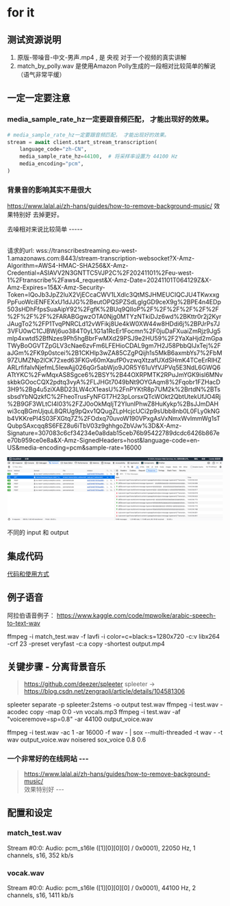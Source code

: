 # for it

## 测试资源说明
1. 原版-带噪音-中文-男声.mp4 , 是 央视 对于一个视频的真实讲解
2. match_by_polly.wav 是使用Amazon Polly生成的一段相对比较简单的解说 （语气非常平缓）

## 一定一定要注意

### media_sample_rate_hz一定要跟音频匹配， 才能出现好的效果。 
```python
# media_sample_rate_hz一定要跟音频匹配， 才能出现好的效果。 
stream = await client.start_stream_transcription(
    language_code="zh-CN",
    media_sample_rate_hz=44100,  # 将采样率设置为 44100 Hz
    media_encoding="pcm",
)

```

### 背景音的影响其实不是很大

https://www.lalal.ai/zh-hans/guides/how-to-remove-background-music/ 效果特别好 
去掉更好。

去噪相对来说比较简单 -----

## 
请求的url:
wss://transcribestreaming.eu-west-1.amazonaws.com:8443/stream-transcription-websocket?X-Amz-Algorithm=AWS4-HMAC-SHA256&X-Amz-Credential=ASIAVV2N3GNTTC5VJP2C%2F20241101%2Feu-west-1%2Ftranscribe%2Faws4_request&X-Amz-Date=20241101T064129Z&X-Amz-Expires=15&X-Amz-Security-Token=IQoJb3JpZ2luX2VjECcaCWV1LXdlc3QtMSJHMEUCIQCJU4TKwxxgPpFuoWciENFEXxU1dJJG%2BeutOPQSPZSdLgIgGD9ceX9g%2BPE4n4EDp503sHDhFfpsSuaAipY92%2FgfK%2BUq9QIIoP%2F%2F%2F%2F%2F%2F%2F%2F%2F%2FARABGgwzOTA0Njg0MTYzNTkiDJz6wd%2BKttr0r2j2KyrJAugTo2%2FP1TvqPNRCLd12vWFikj8Ue4kW0XW44w8HDdi6j%2BPJrPs7J3VFU0wC1CJBWj6uo384T0yL1G1a1RcEr1Focmn%2F0juDaFXuaiZmRjz9Jg5mlp4xwtd52BfNzes9Ph5hgBbrFwMXd29PSJ9e2HU59%2F2YaXaHjd2mGpaTWyBoOGVTZpGLV3cNae6zvFm6LFEHioCDAL9gm7H2J58PbbQlJxTej%2FaJGm%2FK9p0stcei%2B1CKHlp3wZA85CZgPQijh1s5MkB6axmbYs7%2FbM97ZUMZNp2lCK72xed63FKGv60mXaufP0vzwqXtzafUXdSHmK4TCeErRlHZARLrfifalvNjefmL5IewAjj026qGr5abWjo9JOR5Y61uVfVJPVq5E3NdL6GWQ6ATtYKC%2FwMqxAS8Sgce6%2BSY%2B44OXRPMTK2RPuJmYGK9isl6MNvskbkGOocCQX2pdtq3vyA%2FLJHGt7049bNt9OYGAqm8%2Fqobr1FZHacD3H9%2Bg4u5ziXABD23LW4cX1easU%2FnPYKtR8p7UM2k%2BrtdN%2BTssbsdYbNQzkfC%2FheoTrusFyNFGT7H23pLorsxQTcWOkt2QbtUtekUfJO4Rj%2B9GF3WLtCI4l03%2FZJ0oOkMqIjT2YIunlPhwZ8HuKykp%2BsJJmDAHwi3cqBGmUjquL8QRUg9pQxv1QQugZLpHcjcUCi2p9sUbb8nb0L0FLy0kNGb4VKKrePI4S03FXGtq7Z%2FOdxq70uvoW190VPxgAsVxNmxWvlmmWg1sTQubpSAxcqq8S6FEZ8u6iTbV03z9ghhgoZbVJw%3D&X-Amz-Signature=307083c6cf34234e0a8dab15ceb76b95422789dcdc6426b867ee70b959ce0e8a&X-Amz-SignedHeaders=host&language-code=en-US&media-encoding=pcm&sample-rate=16000

![img.png](img.png)

不同的 input 和 output

## 集成代码

[代码和使用方式](https://github.com/awslabs/amazon-transcribe-streaming-sdk/blob/7eae6ca02aad56ce5865910cb9715ac77bc2adeb/README.md)


## 例子语音

阿拉伯语音例子： https://www.kaggle.com/code/mpwolke/arabic-speech-to-text-wav



ffmpeg -i match_test.wav -f lavfi -i color=c=black:s=1280x720 -c:v libx264 -crf 23 -preset veryfast -c:a copy -shortest output.mp4

## 关键步骤 - 分离背景音乐
> https://github.com/deezer/spleeter
spleeter -> https://blog.csdn.net/zengraoli/article/details/104581306

spleeter separate -p spleeter:2stems -o output test.wav
ffmpeg -i test.wav -acodec copy -map 0:0 -vn vocals.mp3
ffmpeg -i test.wav -af "voiceremove=sp=0.8" -ar 44100 output_voice.wav

ffmpeg -i test.wav -ac 1 -ar 16000 -f wav - | sox --multi-threaded -t wav - -t wav output_voice.wav noisered sox_voice 0.8 0.6 

### 一个非常好的在线网站 --- 
> https://www.lalal.ai/zh-hans/guides/how-to-remove-background-music/  
效果特别好 ---


## 配置和设定

### match_test.wav
 Stream #0:0: Audio: pcm_s16le ([1][0][0][0] / 0x0001), 22050 Hz, 1 channels, s16, 352 kb/s

### vocak.wav
 Stream #0:0: Audio: pcm_s16le ([1][0][0][0] / 0x0001), 44100 Hz, 2 channels, s16, 1411 kb/s



### 